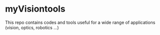 # myVisiontools
This repo contains codes and tools useful for a wide range of applications (vision, optics, robotics ...)
